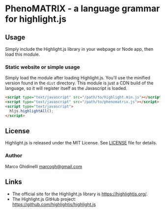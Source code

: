 # PhenoMATRIX - a language grammar for highlight.js

## Usage

Simply include the Highlight.js library in your webpage or Node app, then load this module.

### Static website or simple usage

Simply load the module after loading Highlight.js.  You'll use the minified version found in the `dist` directory.  This module is just a CDN build of the language, so it will register itself as the Javascript is loaded.

```html
<script type="text/javascript" src="/path/to/highlight.min.js"></script>
<script type="text/javascript" src="/path/to/phenomatrix.js"></script>
<script type="text/javascript">
  hljs.highlightAll();
</script>
```

## License

Highlight.js is released under the MIT License. See [LICENSE][1] file
for details.

### Author

Marco Ghidinelli <marcogh@gmail.com>


## Links

- The official site for the Highlight.js library is <https://highlightjs.org/>.
- The Highlight.js GitHub project: <https://github.com/highlightjs/highlight.js>

[1]: https://github.com/marcogh/highlightjs-phenomatrix/blob/master/LICENSE
